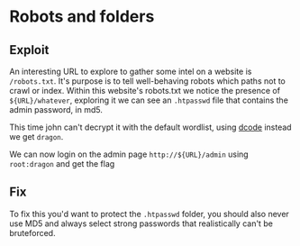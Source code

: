 # Robots and folders

## Exploit
An interesting URL to explore to gather some intel on a website is `/robots.txt`. It's purpose is to tell well-behaving robots which paths not to crawl or index.
Within this website's robots.txt we notice the presence of `${URL}/whatever`, exploring it we can see an `.htpasswd` file that contains the admin password, in md5.

This time john can't decrypt it with the default wordlist, using [dcode](https://www.dcode.fr/md5-hash) instead we get `dragon`.

We can now login on the admin page `http://${URL}/admin` using `root:dragon` and get the flag

## Fix
To fix this you'd want to protect the `.htpasswd` folder, you should also never use MD5 and always select strong passwords that realistically can't be bruteforced.
